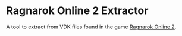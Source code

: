 # Ragnarok Online 2 Extractor
A tool to extract from VDK files found in the game [Ragnarok Online 2](https://store.steampowered.com/app/231060).

